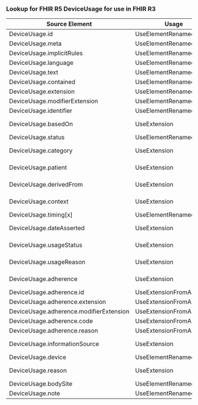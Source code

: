 ### Lookup for FHIR R5 DeviceUsage for use in FHIR R3

| Source Element | Usage | Target |
| -------------- | ----- | ------ |
| DeviceUsage.id | UseElementRenamed | DeviceUseStatement.id |
| DeviceUsage.meta | UseElementRenamed | DeviceUseStatement.meta |
| DeviceUsage.implicitRules | UseElementRenamed | DeviceUseStatement.implicitRules |
| DeviceUsage.language | UseElementRenamed | DeviceUseStatement.language |
| DeviceUsage.text | UseElementRenamed | DeviceUseStatement.text |
| DeviceUsage.contained | UseElementRenamed | DeviceUseStatement.contained |
| DeviceUsage.extension | UseElementRenamed | DeviceUseStatement.extension |
| DeviceUsage.modifierExtension | UseElementRenamed | DeviceUseStatement.modifierExtension |
| DeviceUsage.identifier | UseElementRenamed | DeviceUseStatement.identifier |
| DeviceUsage.basedOn | UseExtension | http://hl7.org/fhir/5.0/StructureDefinition/extension-DeviceUsage.basedOn |
| DeviceUsage.status | UseElementRenamed | DeviceUseStatement.status |
| DeviceUsage.category | UseExtension | http://hl7.org/fhir/5.0/StructureDefinition/extension-DeviceUsage.category |
| DeviceUsage.patient | UseExtension | http://hl7.org/fhir/5.0/StructureDefinition/extension-DeviceUsage.patient |
| DeviceUsage.derivedFrom | UseExtension | http://hl7.org/fhir/5.0/StructureDefinition/extension-DeviceUsage.derivedFrom |
| DeviceUsage.context | UseExtension | http://hl7.org/fhir/5.0/StructureDefinition/extension-DeviceUsage.context |
| DeviceUsage.timing[x] | UseElementRenamed | DeviceUseStatement.timing[x] |
| DeviceUsage.dateAsserted | UseExtension | http://hl7.org/fhir/5.0/StructureDefinition/extension-DeviceUsage.dateAsserted |
| DeviceUsage.usageStatus | UseExtension | http://hl7.org/fhir/5.0/StructureDefinition/extension-DeviceUsage.usageStatus |
| DeviceUsage.usageReason | UseExtension | http://hl7.org/fhir/5.0/StructureDefinition/extension-DeviceUsage.usageReason |
| DeviceUsage.adherence | UseExtension | http://hl7.org/fhir/5.0/StructureDefinition/extension-DeviceUsage.adherence |
| DeviceUsage.adherence.id | UseExtensionFromAncestor | - |
| DeviceUsage.adherence.extension | UseExtensionFromAncestor | - |
| DeviceUsage.adherence.modifierExtension | UseExtensionFromAncestor | - |
| DeviceUsage.adherence.code | UseExtensionFromAncestor | - |
| DeviceUsage.adherence.reason | UseExtensionFromAncestor | - |
| DeviceUsage.informationSource | UseExtension | http://hl7.org/fhir/5.0/StructureDefinition/extension-DeviceUsage.informationSource |
| DeviceUsage.device | UseElementRenamed | DeviceUseStatement.device |
| DeviceUsage.reason | UseExtension | http://hl7.org/fhir/5.0/StructureDefinition/extension-DeviceUsage.reason |
| DeviceUsage.bodySite | UseElementRenamed | DeviceUseStatement.bodySite |
| DeviceUsage.note | UseElementRenamed | DeviceUseStatement.note |
